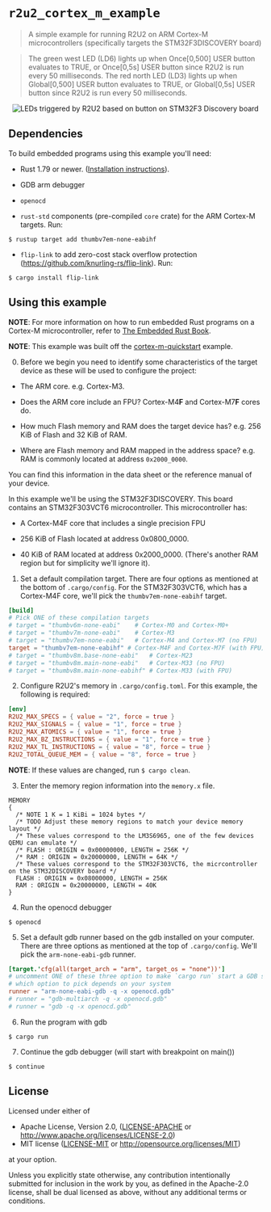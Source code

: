 # `r2u2_cortex_m_example`

> A simple example for running R2U2 on ARM Cortex-M microcontrollers (specifically targets the STM32F3DISCOVERY board)

> The green west LED (LD6) lights up when Once[0,500] USER button evaluates to TRUE, or Once[0,5s] USER button since R2U2 is run every 50 milliseconds.
> The red north LED (LD3) lights up when Global[0,500] USER button evaluates to TRUE, or Global[0,5s] USER button since R2U2 is run every 50 milliseconds.

<div align="center">
  <img src="demo_led_button.gif" alt="LEDs triggered by R2U2 based on button on STM32F3 Discovery board"/>
</div>

## Dependencies

To build embedded programs using this example you'll need:

- Rust 1.79 or newer. ([Installation
  instructions](https://rustup.rs/)).

- GDB arm debugger 

- `openocd`

- `rust-std` components (pre-compiled `core` crate) for the ARM Cortex-M
  targets. Run:

``` console
$ rustup target add thumbv7em-none-eabihf
```

- `flip-link` to add zero-cost stack overflow protection  (https://github.com/knurling-rs/flip-link). Run:
``` console
$ cargo install flip-link
```

## Using this example

**NOTE**: For more information on how to run embedded Rust programs on a Cortex-M microcontroller, refer to [The Embedded Rust Book](https://rust-embedded.github.io/book).

**NOTE**: This example was built off the [cortex-m-quickstart](https://github.com/rust-embedded/cortex-m-quickstart/tree/master) example.


0. Before we begin you need to identify some characteristics of the target
  device as these will be used to configure the project:

- The ARM core. e.g. Cortex-M3.

- Does the ARM core include an FPU? Cortex-M4**F** and Cortex-M7**F** cores do.

- How much Flash memory and RAM does the target device has? e.g. 256 KiB of
  Flash and 32 KiB of RAM.

- Where are Flash memory and RAM mapped in the address space? e.g. RAM is
  commonly located at address `0x2000_0000`.

You can find this information in the data sheet or the reference manual of your
device.

In this example we'll be using the STM32F3DISCOVERY. This board contains an
STM32F303VCT6 microcontroller. This microcontroller has:

- A Cortex-M4F core that includes a single precision FPU

- 256 KiB of Flash located at address 0x0800_0000.

- 40 KiB of RAM located at address 0x2000_0000. (There's another RAM region but
  for simplicity we'll ignore it).

1. Set a default compilation target. There are four options as mentioned at the
   bottom of `.cargo/config`. For the STM32F303VCT6, which has a Cortex-M4F
   core, we'll pick the `thumbv7em-none-eabihf` target.

``` toml
[build]
# Pick ONE of these compilation targets
# target = "thumbv6m-none-eabi"    # Cortex-M0 and Cortex-M0+
# target = "thumbv7m-none-eabi"    # Cortex-M3
# target = "thumbv7em-none-eabi"   # Cortex-M4 and Cortex-M7 (no FPU)
target = "thumbv7em-none-eabihf" # Cortex-M4F and Cortex-M7F (with FPU)
# target = "thumbv8m.base-none-eabi"   # Cortex-M23
# target = "thumbv8m.main-none-eabi"   # Cortex-M33 (no FPU)
# target = "thumbv8m.main-none-eabihf" # Cortex-M33 (with FPU)
```

2. Configure R2U2's memory in `.cargo/config.toml`. For this example, the following is required:

``` toml
[env]
R2U2_MAX_SPECS = { value = "2", force = true }
R2U2_MAX_SIGNALS = { value = "1", force = true }
R2U2_MAX_ATOMICS = { value = "1", force = true }
R2U2_MAX_BZ_INSTRUCTIONS = { value = "1", force = true }
R2U2_MAX_TL_INSTRUCTIONS = { value = "8", force = true }
R2U2_TOTAL_QUEUE_MEM = { value = "8", force = true }
```

**NOTE**: If these values are changed, run `$ cargo clean`.

3. Enter the memory region information into the `memory.x` file.

``` file
MEMORY
{
  /* NOTE 1 K = 1 KiBi = 1024 bytes */
  /* TODO Adjust these memory regions to match your device memory layout */
  /* These values correspond to the LM3S6965, one of the few devices QEMU can emulate */
  /* FLASH : ORIGIN = 0x00000000, LENGTH = 256K */
  /* RAM : ORIGIN = 0x20000000, LENGTH = 64K */
  /* These values correspond to the STM32F303VCT6, the micrcontroller on the STM32DISCOVERY board */
  FLASH : ORIGIN = 0x08000000, LENGTH = 256K
  RAM : ORIGIN = 0x20000000, LENGTH = 40K
}
```

4. Run the openocd debugger

``` console
$ openocd
```

5. Set a default gdb runner based on the gdb installed on your computer. There are three options as mentioned at the
   top of `.cargo/config`. We'll pick the `arm-none-eabi-gdb` runner.

``` toml
[target.'cfg(all(target_arch = "arm", target_os = "none"))']
# uncomment ONE of these three option to make `cargo run` start a GDB session
# which option to pick depends on your system
runner = "arm-none-eabi-gdb -q -x openocd.gdb"
# runner = "gdb-multiarch -q -x openocd.gdb"
# runner = "gdb -q -x openocd.gdb"
```

6. Run the program with gdb

``` console
$ cargo run
```

7. Continue the gdb debugger (will start with breakpoint on main())

``` console
$ continue
```

## License

Licensed under either of

* Apache License, Version 2.0, ([LICENSE-APACHE](LICENSE-APACHE) or http://www.apache.org/licenses/LICENSE-2.0)
* MIT license ([LICENSE-MIT](LICENSE-MIT) or http://opensource.org/licenses/MIT)

at your option.

Unless you explicitly state otherwise, any contribution intentionally submitted for inclusion in the
work by you, as defined in the Apache-2.0 license, shall be dual licensed as above, without any
additional terms or conditions.
